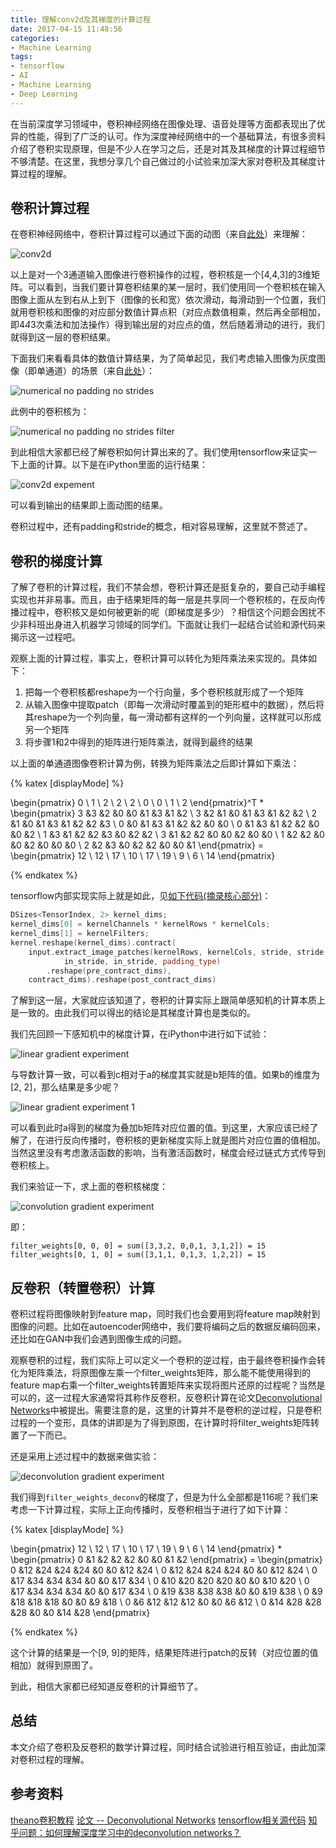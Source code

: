```yaml
---
title: 理解conv2d及其梯度的计算过程
date: 2017-04-15 11:48:56
categories:
- Machine Learning
tags:
- tensorflow
- AI
- Machine Learning
- Deep Learning
---
```


在当前深度学习领域中，卷积神经网络在图像处理、语音处理等方面都表现出了优异的性能，得到了广泛的认可。作为深度神经网络中的一个基础算法，有很多资料介绍了卷积实现原理，但是不少人在学习之后，还是对其及其梯度的计算过程细节不够清楚。在这里，我想分享几个自己做过的小试验来加深大家对卷积及其梯度计算过程的理解。

## 卷积计算过程

在卷积神经网络中，卷积计算过程可以通过下面的动图（来自[此处](https://docs.google.com/presentation/d/1TVixw6ItiZ8igjp6U17tcgoFrLSaHWQmMOwjlgQY9co/pub?slide=id.g1245051c73_0_2184)）来理解：

![conv2d](/attaches/2017/2017-04-15-understanding-gradients-of-conv2d-in-experiments/conv2d.gif)


以上是对一个3通道输入图像进行卷积操作的过程，卷积核是一个[4,4,3]的3维矩阵。可以看到，当我们要计算卷积结果的某一层时，我们使用同一个卷积核在输入图像上面从左到右从上到下（图像的长和宽）依次滑动，每滑动到一个位置，我们就用卷积核和图像的对应部分数值计算点积（对应点数值相乘，然后再全部相加，即4*4*3次乘法和加法操作）得到输出层的对应点的值，然后随着滑动的进行，我们就得到这一层的卷积结果。

下面我们来看看具体的数值计算结果，为了简单起见，我们考虑输入图像为灰度图像（即单通道）的场景（来自[此处](http://deeplearning.net/software/theano_versions/dev/tutorial/conv_arithmetic.html#about-this-tutorial)）：

![numerical no padding no strides](/attaches/2017/2017-04-15-understanding-gradients-of-conv2d-in-experiments/numerical_no_padding_no_strides.gif)

此例中的卷积核为：

![numerical no padding no strides filter](/attaches/2017/2017-04-15-understanding-gradients-of-conv2d-in-experiments/numerical_no_padding_no_strides_filter.png)

到此相信大家都已经了解卷积如何计算出来的了。我们使用tensorflow来证实一下上面的计算。以下是在iPython里面的运行结果：

![conv2d expement](/attaches/2017/2017-04-15-understanding-gradients-of-conv2d-in-experiments/experiment_conv2d.png)

可以看到输出的结果即上面动图的结果。

卷积过程中，还有padding和stride的概念，相对容易理解，这里就不赘述了。

## 卷积的梯度计算

了解了卷积的计算过程，我们不禁会想，卷积计算还是挺复杂的，要自己动手编程实现也并非易事。而且，由于结果矩阵的每一层是共享同一个卷积核的，在反向传播过程中，卷积核又是如何被更新的呢（即梯度是多少）？相信这个问题会困扰不少非科班出身进入机器学习领域的同学们。下面就让我们一起结合试验和源代码来揭示这一过程吧。

观察上面的计算过程，事实上，卷积计算可以转化为矩阵乘法来实现的。具体如下：

1. 把每一个卷积核都reshape为一个行向量，多个卷积核就形成了一个矩阵
2. 从输入图像中提取patch（即每一次滑动时覆盖到的矩形框中的数据），然后将其reshape为一个列向量，每一滑动都有这样的一个列向量，这样就可以形成另一个矩阵
3. 将步骤1和2中得到的矩阵进行矩阵乘法，就得到最终的结果

以上面的单通道图像卷积计算为例，转换为矩阵乘法之后即计算如下乘法：

{% katex [displayMode] %}

\begin{pmatrix}
0 \\
1 \\
2 \\
2 \\
2 \\
0 \\
0 \\
1 \\
2
\end{pmatrix}^T * 
\begin{pmatrix}
3 &3 &2 &0 &0 &1 &3 &1 &2 \\
3 &2 &1 &0 &1 &3 &1 &2 &2 \\
2 &1 &0 &1 &3 &1 &2 &2 &3 \\
0 &0 &1 &3 &1 &2 &2 &0 &0 \\
0 &1 &3 &1 &2 &2 &0 &0 &2 \\
1 &3 &1 &2 &2 &3 &0 &2 &2 \\
3 &1 &2 &2 &0 &0 &2 &0 &0 \\
1 &2 &2 &0 &0 &2 &0 &0 &0 \\
2 &2 &3 &0 &2 &2 &0 &0 &1
\end{pmatrix} = 
\begin{pmatrix}
12 \\
12 \\
17 \\
10 \\
17 \\
19 \\
9 \\
6 \\
14
\end{pmatrix}

{% endkatex %}

tensorflow内部实现实际上就是如此，见[如下代码(摘录核心部分)](https://github.com/tensorflow/tensorflow/blob/master/third_party/eigen3/unsupported/Eigen/CXX11/src/NeuralNetworks/SpatialConvolutions.h#L768)：
```c++
DSizes<TensorIndex, 2> kernel_dims;
kernel_dims[0] = kernelChannels * kernelRows * kernelCols;
kernel_dims[1] = kernelFilters;
kernel.reshape(kernel_dims).contract(
    input.extract_image_patches(kernelRows, kernelCols, stride, stride,
            in_stride, in_stride, padding_type)
        .reshape(pre_contract_dims),
    contract_dims).reshape(post_contract_dims)
```

了解到这一层，大家就应该知道了，卷积的计算实际上跟简单感知机的计算本质上是一致的。由此我们可以得出的结论是其梯度计算也是类似的。

我们先回顾一下感知机中的梯度计算，在iPython中进行如下试验：

![linear gradient experiment](/attaches/2017/2017-04-15-understanding-gradients-of-conv2d-in-experiments/experiment_linear_gradient.png)

与导数计算一致，可以看到c相对于a的梯度其实就是b矩阵的值。如果b的维度为[2, 2]，那么结果是多少呢？

![linear gradient experiment 1](/attaches/2017/2017-04-15-understanding-gradients-of-conv2d-in-experiments/experiment_linear_gradient_1.png)

可以看到此时a得到的梯度为叠加b矩阵对应位置的值。到这里，大家应该已经了解了，在进行反向传播时，卷积核的更新梯度实际上就是图片对应位置的值相加。当然这里没有考虑激活函数的影响，当有激活函数时，梯度会经过链式方式传导到卷积核上。

我们来验证一下，求上面的卷积核梯度：

![convolution gradient experiment](/attaches/2017/2017-04-15-understanding-gradients-of-conv2d-in-experiments/experiment_conv_gradient.png)

即：

```
filter_weights[0, 0, 0] = sum([3,3,2, 0,0,1, 3,1,2]) = 15
filter_weights[0, 1, 0] = sum([3,1,1, 0,1,3, 1,2,2]) = 15
```

## 反卷积（转置卷积）计算

卷积过程将图像映射到feature map，同时我们也会要用到将feature map映射到图像的问题。比如在autoencoder网络中，我们要将编码之后的数据反编码回来，还比如在GAN中我们会遇到图像生成的问题。

观察卷积的过程，我们实际上可以定义一个卷积的逆过程，由于最终卷积操作会转化为矩阵乘法，将原图像左乘一个filter_weights矩阵，那么能不能使用得到的feature map右乘一个filter_weights转置矩阵来实现将图片还原的过程呢？当然是可以的，这一过程大家通常将其称作反卷积，反卷积计算在论文[Deconvolutional Networks](http://www.matthewzeiler.com/pubs/cvpr2010/cvpr2010.pdf)中被提出。需要注意的是，这里的计算并不是卷积的逆过程，只是卷积过程的一个变形，具体的讲即是为了得到原图，在计算时将filter_weights矩阵转置了一下而已。

还是采用上述过程中的数据来做实验：

![deconvolution gradient experiment](/attaches/2017/2017-04-15-understanding-gradients-of-conv2d-in-experiments/experiment_deconv_gradient.png)

我们得到`filter_weights_deconv`的梯度了，但是为什么全部都是116呢？我们来考虑一下计算过程，实际上正向传播时，反卷积相当于进行了如下计算：

{% katex [displayMode] %}

\begin{pmatrix}
12 \\
12 \\
17 \\
10 \\
17 \\
19 \\
9 \\
6 \\
14
\end{pmatrix} * 
\begin{pmatrix}
0 &1 &2 &2 &2 &0 &0 &1 &2
\end{pmatrix} = 
\begin{pmatrix}
0 &12 &24 &24 &24 &0 &0 &12 &24 \\
0 &12 &24 &24 &24 &0 &0 &12 &24 \\
0 &17 &34 &34 &34 &0 &0 &17 &34 \\
0 &10 &20 &20 &20 &0 &0 &10 &20 \\
0 &17 &34 &34 &34 &0 &0 &17 &34 \\
0 &19 &38 &38 &38 &0 &0 &19 &38 \\
0 &9 &18 &18 &18 &0 &0 &9 &18 \\
0 &6 &12 &12 &12 &0 &0 &6 &12 \\
0 &14 &28 &28 &28 &0 &0 &14 &28
\end{pmatrix}

{% endkatex %}

这个计算的结果是一个[9, 9]的矩阵，结果矩阵进行patch的反转（对应位置的值相加）就得到原图了。

到此，相信大家都已经知道反卷积的计算细节了。

## 总结

本文介绍了卷积及反卷积的数学计算过程，同时结合试验进行相互验证，由此加深对卷积过程的理解。

## 参考资料

[theano卷积教程](http://deeplearning.net/software/theano_versions/dev/tutorial/conv_arithmetic.html#about-this-tutorial)
[论文 -- Deconvolutional Networks](http://www.matthewzeiler.com/pubs/cvpr2010/cvpr2010.pdf)
[tensorflow相关源代码](https://github.com/tensorflow/tensorflow/blob/master/third_party/eigen3/unsupported/Eigen/CXX11/src/NeuralNetworks/SpatialConvolutions.h#L768)
[知乎问题：如何理解深度学习中的deconvolution networks？](https://www.zhihu.com/question/43609045)














